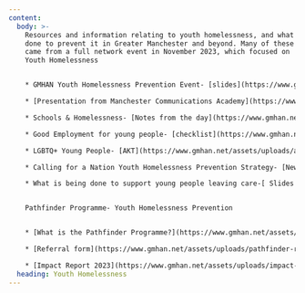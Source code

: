 ```yaml
---
content:
  body: >-
    Resources and information relating to youth homelessness, and what is being
    done to prevent it in Greater Manchester and beyond. Many of these resources
    came from a full network event in November 2023, which focused on
    Youth Homelessness


    * G﻿MHAN Youth Homelessness Prevention Event- [slides](https://www.gmhan.net/assets/uploads/youth-homelessness-slides.pdf)

    * [P﻿resentation from Manchester Communications Academy](https://www.gmhan.net/assets/uploads/manchester-communications-academy-homelessness-project-slides.pptx)- What are schools doing to tackle homelessness?

    * S﻿chools & Homelessness- [Notes from the day](https://www.gmhan.net/assets/uploads/gmhan-schools-and-homelessness.pdf) (you can also add your thoughts to the [Jamboard here](https://jamboard.google.com/d/1WzbGGuUx7R2xEyLZhgumneG1_MJJlTE3Ee9FYJ5wfgY/viewer))

    * G﻿ood Employment for young people- [checklist](https://www.gmhan.net/assets/uploads/getting-to-know-checklist.docx)

    * L﻿GBTQ+ Young People- [AKT](https://www.gmhan.net/assets/uploads/akt-gmhan.pptx)

    * C﻿alling for a Nation Youth Homelessness Prevention Strategy- [New Horizons Youth Centre presentation](https://www.gmhan.net/assets/uploads/gmmc-nhyc-slides.pdf) and [briefing doc](https://www.gmhan.net/assets/uploads/youth-homelessness-strategy_policy-briefing-v6.pdf)

    * W﻿hat is being done to support young people leaving care-[ Slides ](https://www.gmhan.net/assets/uploads/the-house-project-presentation.pdf)from the National House Project


    P﻿athfinder Programme- Youth Homelessness Prevention


    * [W﻿hat is the Pathfinder Programme?](https://www.gmhan.net/assets/uploads/pathfinder-info.pdf)

    * [Referral form](https://www.gmhan.net/assets/uploads/pathfinder-referral.docx)

    * [Impact Report 2023](https://www.gmhan.net/assets/uploads/impact-report.pdf)
  heading: Youth Homelessness
---
```

